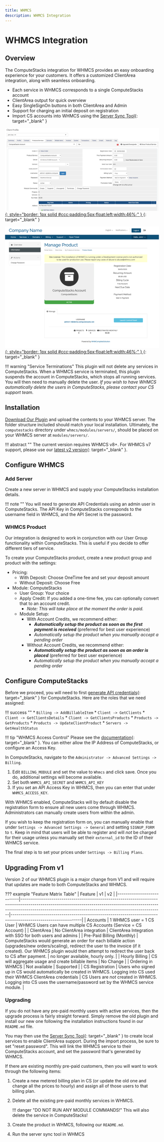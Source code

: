 ```yaml
---
title: WHMCS
description: WHMCS Integration
---
```

# WHMCS Integration

## Overview

The ComputeStacks integration for WHMCS provides an easy onboarding experience for your customers. It offers a customized ClientArea integration, along with seamless onboarding.

* Each service in WHMCS corresponds to a single ComputeStacks account
* ClientArea output for quick overview
* Easy SingleSignOn buttons in both ClientArea and Admin
* Support for charging an initial deposit on registration
* Import CS accounts into WHMCS using the [Server Sync Tool](https://docs.whmcs.com/Server_Sync_Tool){: target="_blank" }

[ ![Admin](/images/content/whmcs/whmcs-admin-service.png){: style="border: 1px solid #ccc;padding:5px;float:left;width:46%;" } ](/images/content/whmcs/whmcs-admin-service.png){: target="_blank" }

[ ![ClientArea](/images/content/whmcs/whmcs-clientarea.png){: style="border: 1px solid #ccc;padding:5px;float:left;width:46%;" } ](/images/content/whmcs/whmcs-clientarea.png){: target="_blank" }

<div style="clear:both;"></div>

!!! warning "Service Terminations"
    This plugin will not delete any services in ComputeStacks. When a WHMCS service is terminated, this plugin suspends the account in ComputeStacks, which stops all running services. You will then need to manually delete the user. _If you wish to have WHMCS automatically delete the users in ComputeStacks, please contact your CS support team._

## Installation

[Download Our Plugin](https://github.com/ComputeStacks/billing-whmcs/archive/master.zip) and upload the contents to your WHMCS server. The folder structure included should match your local installation. Ultimately, the `computestacks` directory under `whmcs/modules/servers/`, should be placed on your WHMCS server at `modules/servers/`.

!!! abstract ""
    The current version requires WHMCS v8+. For WHMCS v7 support, please use our [latest v2 version](https://github.com/ComputeStacks/billing-whmcs/releases){: target="_blank" }.

## Configure WHMCS

### Add Server

Create a new server in WHMCS and supply your ComputeStacks installation details.

!!! note ""
    You will need to generate API Credentials using an admin user in ComputeStacks. The API Key in ComputeStacks corresponds to the username field in WHMCS, and the API Secret is the password.

### WHMCS Product

Our integration is designed to work in conjunction with our User Group functionality within ComputeStacks. This is useful if you decide to offer different tiers of service.

To create your ComputeStacks product, create a new product group and product with the settings:

* Pricing:
  * With Deposit: Choose OneTime fee and set your deposit amount
  * Without Deposit: Choose Free
* Module: ComputeStacks
  * User Group: Your choice
  * Apply Credit: If you added a one-time fee, you can optionally convert that to an account credit.
    * _Note: This will take place at the moment the order is paid._
  * Module Setup:
    * With Account Credits, we recommend either:
      * _**Automatically setup the product as soon as the first payment is received**_ (preferred for best user experience)
      * _Automatically setup the product when you manually accept a pending order_
    * Without Account Credits, we recommend either:
      * _**Automatically setup the product as soon as an order is placed**_ (preferred for best user experience)
      * _Automatically setup the product when you manually accept a pending order_

## Configure ComputeStacks

Before we proceed, you will need to first [generate API credentials](https://docs.whmcs.com/API_Authentication_Credentials){: target="_blank" } for ComputeStacks. Here are the roles that we need assigned:

!!! success ""
    * `Billing -> AddBillableItem`
    * `Client -> GetClients`
    * `Client -> GetClientsDetails`
    * `Client -> GetClientsProducts`
    * `Products -> GetProducts`
    * `Products -> UpdateClientProduct`
    * `Servers -> GetHealthStatus`

!!! tip "WHMCS Access Control"
    Please see the [documentation](https://developers.whmcs.com/api/access-control/){: target="_blank" }. You can either allow the IP Address of ComputeStacks, or configure an Access Key.

In ComputeStacks, navigate to the `Administrator -> Advanced Settings -> Billing`.

1. Edit `BILLING_MODULE` and set the value to `Whmcs` and click save. Once you do, additional settings will become available.
2. Set both `WHMCS_API_SECRET` and `WHMCS_API_KEY`
3. If you set an API Access Key in WHMCS, then you can enter that under `WHMCS_ACCESS_KEY`.

With WHMCS enabled, ComputeStacks will by default disable the registration form to ensure all new users come through WHMCS. Administrators can manually create users from within the admin.

If you wish to keep the registration form on, you can manually enable that under `Settings -> Advanced Settings -> General` and setting `SIGNUP_FORM` to `t`. Keep in mind that users will be able to register and will _not_ be charged for their usage unless you manually set their `external_id` to the ID of their WHMCS service.

The final step is to set your prices under `Settings -> Billing Plans`.

## Upgrading From v1

Version 2 of our WHMCS plugin is a major change from V1 and will require that updates are made to both ComputeStacks and WHMCS.

??? example "Feature Matrix Table"
    | Feature                    | v1                                                                                                                                                                                                                                 | v2                                                                                                               |
    |----------------------------|------------------------------------------------------------------------------------------------------------------------------------------------------------------------------------------------------------------------------------|------------------------------------------------------------------------------------------------------------------|
    | Accounts                   | 1 WHMCS user = 1 CS User                                                                                                                                                                                                           | WHMCS Users can have multiple CS Accounts (Service = CS Account)                                                 |
    | ClientArea                 | No ClientArea integration                                                                                                                                                                                                          | ClientArea Integration with SSO for both users and admins                                                        |
    | Pre-Paid Billing (Monthly) | ComputeStacks would generate an order for each billable action (upgrades/new orders/scaling), redirect the user to the invoice (if it created). Our WHMCS plugin would then attempt to redirect the user back to CS after payment. | no longer available, hourly only.                                                                                |
    | Hourly Billing             | CS will aggregate usage and create billable items                                                                                                                                                                                  | No Change                                                                                                        |
    | Ordering in WHMCS          | Not available                                                                                                                                                                                                                      | Supported                                                                                                        |
    | CS Registration            | Users who signed up in CS would automatically be created in WHMCS. Logging into CS used their WHMCS ClientArea credentials                                                                                                         | CS Users are _not_ created in WHMCS. Logging into CS uses the username/password set by the WHMCS service module. |

### Upgrading

If you do not have any pre-paid monthly users with active services, then the upgrade process is fairly straight forward. Simply remove the old plugin and install our new one following the installation instructions found in our `README.md` file.

You may then use the [Server Sync Tool](https://docs.whmcs.com/Server_Sync_Tool){: target="_blank" } to create local services to enable ClientArea support. During the import process, be sure to set "reset password". This will link the WHMCS service to their ComputeStacks account, and set the password that's generated by WHMCS.

If there are existing monthly pre-paid customers, then you will want to work through the following items:

1. Create a new metered billing plan in CS (or update the old one and change all the prices to hourly) and assign all of those users to that billing plan.
2. Delete all the existing pre-paid monthly services in WHMCS.
    
    !!! danger "DO NOT RUN ANY MODULE COMMANDS!"
        This will also delete the service in ComputeStacks!

3. Create the product in WHMCS, following our `README.md`.
4. Run the server sync tool in WHMCS
